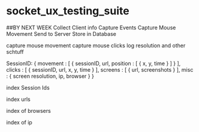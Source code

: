 socket_ux_testing_suite
=======================

##BY NEXT WEEK
Collect Client info
Capture Events
Capture Mouse Movement
Send to Server
Store in Database


capture mouse movement
capture mouse clicks
log resolution and other schtuff

SessionID:
{
  movement : [ 
{ 
sessionID, url, position : 
[ 
{ x, y, time }
] 
} ],
	clicks : [
		{
		sessionID, url, x, y, time 
		} ],
	screens : [ { url, screenshots } ],
	misc : {
		screen resolution, ip, browser
		}
	}

index Session Ids

index urls

index of browsers

index of ip

